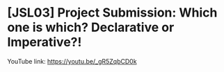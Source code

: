# [JSL03] Project Submission: Which one is which? Declarative or Imperative?!

YouTube link: https://youtu.be/_gR5ZqbCD0k

